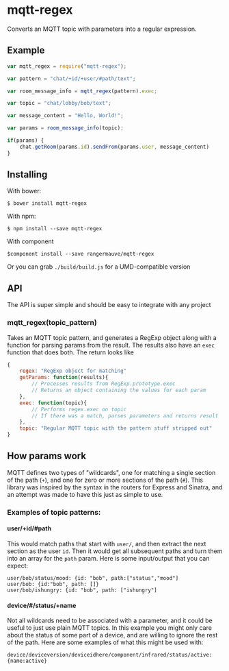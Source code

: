 mqtt-regex
==========

Converts an MQTT topic with parameters into a regular expression.

## Example

``` javascript
var mqtt_regex = require("mqtt-regex");

var pattern = "chat/+id/+user/#path/text";

var room_message_info = mqtt_regex(pattern).exec;

var topic = "chat/lobby/bob/text";

var message_content = "Hello, World!";

var params = room_message_info(topic);

if(params) {
	chat.getRoom(params.id).sendFrom(params.user, message_content)
}
```

## Installing

With bower:

	$ bower install mqtt-regex

With npm:

	$ npm install --save mqtt-regex

With component

	$component install --save rangermauve/mqtt-regex

Or you can grab `./build/build.js` for a UMD-compatible version

## API
The API is super simple and should be easy to integrate with any project

### mqtt_regex(topic_pattern)
Takes an MQTT topic pattern, and generates a RegExp object along with a function for parsing params from the result. The results also have an `exec` function that does both.
The return looks like
``` javascript
{
	regex: "RegExp object for matching"
	getParams: function(results){
		// Processes results from RegExp.prototype.exec
		// Returns an object containing the values for each param
	},
	exec: function(topic){
		// Performs regex.exec on topic
		// If there was a match, parses parameters and returns result
	},
	topic: "Regular MQTT topic with the pattern stuff stripped out"
}
```

## How params work

MQTT defines two types of "wildcards", one for matching a single section of the path (`+`), and one for zero or more sections of the path (`#`).
This library was inspired by the syntax in the routers for Express and Sinatra, and an attempt was made to have this just as simple to use.

### Examples of topic patterns:

#### user/+id/#path
This would match paths that start with `user/`, and then extract the next section as the user `id`.
Then it would get all subsequent paths and turn them into an array for the `path` param.
Here is some input/output that you can expect:

	user/bob/status/mood: {id: "bob", path:["status","mood"]
	user/bob: {id:"bob", path: []}
	user/bob/ishungry: {id: "bob", path: ["ishungry"]

#### device/#/status/+name
Not all wildcards need to be associated with a parameter, and it could be useful to just use plain MQTT topics.
In this example you might only care about the status of some part of a device, and are willing to ignore the rest of the path.
Here are some examples of what this might be used with:

	device/deviceversion/deviceidhere/component/infrared/status/active: {name:active}
